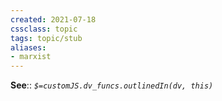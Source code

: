 ```yaml
---
created: 2021-07-18
cssclass: topic
tags: topic/stub
aliases:
- marxist
---
```


**See**:: 
*`$=customJS.dv_funcs.outlinedIn(dv, this)`*

